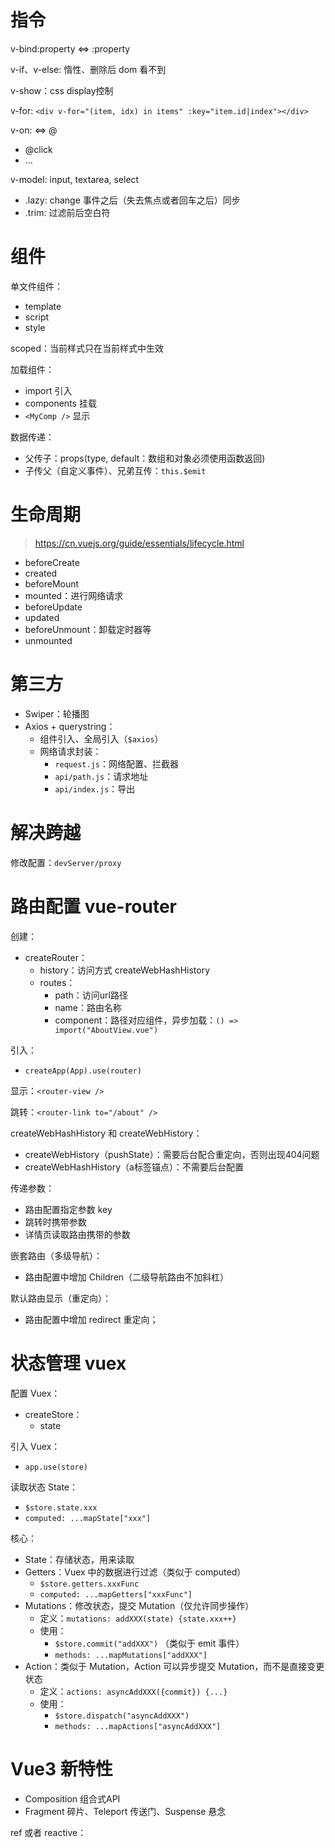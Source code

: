 # 指令

v-bind:property <=> :property

v-if、v-else: 惰性、删除后 dom 看不到

v-show：css display控制

v-for: `<div v-for="(item, idx) in items" :key="item.id|index"></div>`

v-on: <=> @

- @click
- ...

v-model: input, textarea, select 

- .lazy: change 事件之后（失去焦点或者回车之后）同步
- .trim: 过滤前后空白符


# 组件

单文件组件：

- template
- script
- style

scoped：当前样式只在当前样式中生效

加载组件：

- import 引入
- components 挂载
- `<MyComp />` 显示

数据传递：

- 父传子：props(type, default：数组和对象必须使用函数返回)
- 子传父（自定义事件）、兄弟互传：`this.$emit`


# 生命周期

> https://cn.vuejs.org/guide/essentials/lifecycle.html

- beforeCreate
- created
- beforeMount
- mounted：进行网络请求
- beforeUpdate
- updated
- beforeUnmount：卸载定时器等
- unmounted


# 第三方

- Swiper：轮播图
- Axios + querystring：
  - 组件引入、全局引入（`$axios`）
  - 网络请求封装：
    - `request.js`：网络配置、拦截器
    - `api/path.js`：请求地址
    - `api/index.js`：导出


# 解决跨越

修改配置：`devServer/proxy`


# 路由配置 vue-router

创建：

- createRouter：
  - history：访问方式 createWebHashHistory
  - routes：
    - path：访问url路径
    - name：路由名称
    - component：路径对应组件，异步加载：`() => import("AboutView.vue")`

引入：

- `createApp(App).use(router)`

显示：`<router-view />`

跳转：`<router-link to="/about" />`


createWebHashHistory 和 createWebHistory：

- createWebHistory（pushState）：需要后台配合重定向，否则出现404问题
- createWebHashHistory（a标签锚点）：不需要后台配置


传递参数：

- 路由配置指定参数 key
- 跳转时携带参数
- 详情页读取路由携带的参数


嵌套路由（多级导航）：

- 路由配置中增加 Children（二级导航路由不加斜杠）


默认路由显示（重定向）：

- 路由配置中增加 redirect 重定向；


# 状态管理 vuex

配置 Vuex：

- createStore：
  - state

引入 Vuex：

- `app.use(store)`

读取状态 State：

- `$store.state.xxx`
- `computed: ...mapState["xxx"]`

核心：

- State：存储状态，用来读取
- Getters：Vuex 中的数据进行过滤（类似于 computed）
  - `$store.getters.xxxFunc`
  - `computed: ...mapGetters["xxxFunc"]`
- Mutations：修改状态，提交 Mutation（仅允许同步操作）
  - 定义：`mutations: addXXX(state) {state.xxx++}`
  - 使用：
    - `$store.commit("addXXX")` （类似于 emit 事件）
    - `methods: ...mapMutations["addXXX"]`
- Action：类似于 Mutation，Action 可以异步提交 Mutation，而不是直接变更状态
  - 定义：`actions: asyncAddXXX({commit}) {...}`
  - 使用：
    - `$store.dispatch("asyncAddXXX")`
    - `methods: ...mapActions["asyncAddXXX"]`









# Vue3 新特性

- Composition 组合式API
- Fragment 碎片、Teleport 传送门、Suspense 悬念


ref 或者 reactive：




